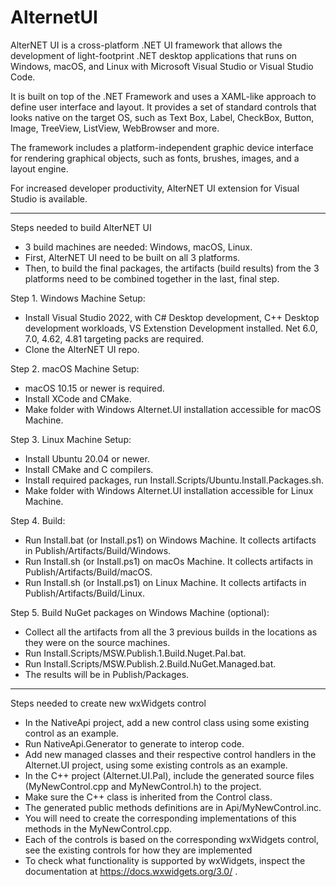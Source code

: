 # AlternetUI

AlterNET UI is a cross-platform .NET UI framework that allows the development of light-footprint .NET desktop applications that runs on Windows, macOS, and Linux with Microsoft Visual Studio or Visual Studio Code.

It is built on top of the .NET Framework and uses a XAML-like approach to define user interface and layout. It provides a set of standard controls that looks native on the target OS, such as Text Box, Label, CheckBox, Button, Image, TreeView, ListView, WebBrowser and more.

The framework includes a platform-independent graphic device interface for rendering graphical objects, such as fonts, brushes, images, and a layout engine.

For increased developer productivity, AlterNET UI extension for Visual Studio is available.

------------

Steps needed to build AlterNET UI

- 3 build machines are needed: Windows, macOS, Linux.
- First, AlterNET UI need to be built on all 3 platforms.
- Then, to build the final packages, the artifacts (build results) from the 3 platforms need to be combined together in the last, final step.

Step 1. Windows Machine Setup:
- Install Visual Studio 2022, with C# Desktop development, C++ Desktop development workloads, VS Extenstion Development installed. Net 6.0, 7.0, 4.62, 4.81 targeting packs are required.
- Clone the AlterNET UI repo.

Step 2. macOS Machine Setup:
- macOS 10.15 or newer is required.
- Install XCode and CMake.
- Make folder with Windows Alternet.UI installation accessible for macOS Machine.

Step 3. Linux Machine Setup:
- Install Ubuntu 20.04 or newer.
- Install CMake and C compilers.
- Install required packages, run Install.Scripts/Ubuntu.Install.Packages.sh.
- Make folder with Windows Alternet.UI installation accessible for Linux Machine.

Step 4. Build:
- Run Install.bat (or Install.ps1) on Windows Machine. It collects artifacts in Publish/Artifacts/Build/Windows.
- Run Install.sh (or Install.ps1) on macOs Machine. It collects artifacts in Publish/Artifacts/Build/macOS.
- Run Install.sh (or Install.ps1) on Linux Machine. It collects artifacts in Publish/Artifacts/Build/Linux.

Step 5. Build NuGet packages on Windows Machine (optional):
- Collect all the artifacts from all the 3 previous builds in the locations as they were on the source machines.
- Run Install.Scripts/MSW.Publish.1.Build.Nuget.Pal.bat.
- Run Install.Scripts/MSW.Publish.2.Build.NuGet.Managed.bat.
- The results will be in Publish/Packages.



------------

Steps needed to create new wxWidgets control
- In the NativeApi project, add a new control class using some existing control as an example.
- Run NativeApi.Generator to generate to interop code.
- Add new managed classes and their respective control handlers in the Alternet.UI project, using some existing controls as an example.
- In the C++ project (Alternet.UI.Pal), include the generated source files (MyNewControl.cpp and MyNewControl.h) to the project.
- Make sure the C++ class is inherited from the Control class.
- The generated public methods definitions are in Api/MyNewControl.inc.
- You will need to create the corresponding implementations of this methods in the MyNewControl.cpp.
- Each of the controls is based on the corresponding wxWidgets control, see the existing controls for how they are implemented
- To check what functionality is supported by wxWidgets, inspect the documentation at https://docs.wxwidgets.org/3.0/ .
